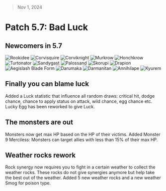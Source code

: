 > Nov 1, 2024

# Patch 5.7: Bad Luck

## Newcomers in 5.7

![Rookidee](https://raw.githubusercontent.com/PMDCollab/SpriteCollab/master/portrait/0821/Normal.png)
![Corvisquire](https://raw.githubusercontent.com/PMDCollab/SpriteCollab/master/portrait/0822/Normal.png)
![Corviknight](https://raw.githubusercontent.com/PMDCollab/SpriteCollab/master/portrait/0823/Normal.png)
![Murkrow](https://raw.githubusercontent.com/PMDCollab/SpriteCollab/master/portrait/0198/Normal.png)
![Honchkrow](https://raw.githubusercontent.com/PMDCollab/SpriteCollab/master/portrait/0430/Normal.png)
![Turtonator](https://raw.githubusercontent.com/PMDCollab/SpriteCollab/master/portrait/0776/Normal.png)
![Sandygast](https://raw.githubusercontent.com/PMDCollab/SpriteCollab/master/portrait/0769/Normal.png)
![Palossand](https://raw.githubusercontent.com/PMDCollab/SpriteCollab/master/portrait/0770/Normal.png)
![Skorupi](https://raw.githubusercontent.com/PMDCollab/SpriteCollab/master/portrait/0451/Normal.png)
![Drapion](https://raw.githubusercontent.com/PMDCollab/SpriteCollab/master/portrait/0452/Normal.png)
![Aegislash Blade Form](https://raw.githubusercontent.com/PMDCollab/SpriteCollab/master/portrait/0681/0001/Normal.png)
![Darumaka](https://raw.githubusercontent.com/PMDCollab/SpriteCollab/master/portrait/0554/Normal.png)
![Darmanitan](https://raw.githubusercontent.com/PMDCollab/SpriteCollab/master/portrait/0555/Normal.png)
![Annihilape](https://raw.githubusercontent.com/PMDCollab/SpriteCollab/master/portrait/0979/Normal.png)
![Kyurem](https://raw.githubusercontent.com/PMDCollab/SpriteCollab/master/portrait/0646/Normal.png)

## Finally you can blame luck

Added a Luck statistic that influence all random draws: critical hit, dodge chance, chance to apply status on attack, wild chance, egg chance etc. Lucky Egg has been reworked to give Luck.

##  The monsters are out

Monsters now get max HP based on the HP of their victims. Added Monster 9 Merciless: Monsters can target allies with less than 15% of their max HP.

## Weather rocks rework

Rock synergy now requires you to fight in a certain weather to collect the weather rocks. These rocks do not give synergies anymore but help take the best out of the weather. Added 5 new weather rocks and a new weather Smog for poison type.

